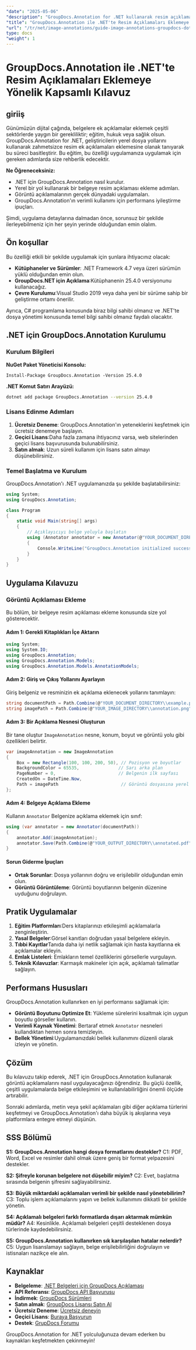 ```yaml
---
"date": "2025-05-06"
"description": "GroupDocs.Annotation for .NET kullanarak resim açıklamalarının nasıl ekleneceğini öğrenin. Eğitim, hukuk ve sağlık sektörlerindeki belgeleri geliştirin."
"title": "GroupDocs.Annotation ile .NET'te Resim Açıklamaları Eklemeye Yönelik Kapsamlı Kılavuz"
"url": "/tr/net/image-annotations/guide-image-annotations-groupdocs-dotnet/"
type: docs
"weight": 1
---
```


# GroupDocs.Annotation ile .NET'te Resim Açıklamaları Eklemeye Yönelik Kapsamlı Kılavuz

## giriiş

Günümüzün dijital çağında, belgelere ek açıklamalar eklemek çeşitli sektörlerde yaygın bir gerekliliktir; eğitim, hukuk veya sağlık olsun. GroupDocs.Annotation for .NET, geliştiricilerin yerel dosya yollarını kullanarak zahmetsizce resim ek açıklamaları eklemesine olanak tanıyarak bu süreci basitleştirir. Bu eğitim, bu özelliği uygulamanıza uygulamak için gereken adımlarda size rehberlik edecektir.

**Ne Öğreneceksiniz:**
- .NET için GroupDocs.Annotation nasıl kurulur.
- Yerel bir yol kullanarak bir belgeye resim açıklaması ekleme adımları.
- Görüntü açıklamalarının gerçek dünyadaki uygulamaları.
- GroupDocs.Annotation'ın verimli kullanımı için performans iyileştirme ipuçları.

Şimdi, uygulama detaylarına dalmadan önce, sorunsuz bir şekilde ilerleyebilmeniz için her şeyin yerinde olduğundan emin olalım.

## Ön koşullar

Bu özelliği etkili bir şekilde uygulamak için şunlara ihtiyacınız olacak:
- **Kütüphaneler ve Sürümler**: .NET Framework 4.7 veya üzeri sürümün yüklü olduğundan emin olun.
- **GroupDocs.NET için Açıklama**:Kütüphanenin 25.4.0 versiyonunu kullanacağız.
- **Çevre Kurulumu**:Visual Studio 2019 veya daha yeni bir sürüme sahip bir geliştirme ortamı önerilir.

Ayrıca, C# programlama konusunda biraz bilgi sahibi olmanız ve .NET'te dosya yönetimi konusunda temel bilgi sahibi olmanız faydalı olacaktır.

## .NET için GroupDocs.Annotation Kurulumu

### Kurulum Bilgileri

**NuGet Paket Yöneticisi Konsolu:**
```shell
Install-Package GroupDocs.Annotation -Version 25.4.0
```

**.NET Komut Satırı Arayüzü:**
```bash
dotnet add package GroupDocs.Annotation --version 25.4.0
```

### Lisans Edinme Adımları

1. **Ücretsiz Deneme**: GroupDocs.Annotation'ın yeteneklerini keşfetmek için ücretsiz denemeye başlayın.
2. **Geçici Lisans**:Daha fazla zamana ihtiyacınız varsa, web sitelerinden geçici lisans başvurusunda bulunabilirsiniz.
3. **Satın almak**: Uzun süreli kullanım için lisans satın almayı düşünebilirsiniz.

### Temel Başlatma ve Kurulum

GroupDocs.Annotation'ı .NET uygulamanızda şu şekilde başlatabilirsiniz:

```csharp
using System;
using GroupDocs.Annotation;

class Program
{
    static void Main(string[] args)
    {
        // Açıklayıcıyı belge yoluyla başlatın
        using (Annotator annotator = new Annotator(@"YOUR_DOCUMENT_DIRECTORY\\example.pdf"))
        {
            Console.WriteLine("GroupDocs.Annotation initialized successfully.");
        }
    }
}
```

## Uygulama Kılavuzu

### Görüntü Açıklaması Ekleme

Bu bölüm, bir belgeye resim açıklaması ekleme konusunda size yol gösterecektir.

#### Adım 1: Gerekli Kitaplıkları İçe Aktarın

```csharp
using System;
using System.IO;
using GroupDocs.Annotation;
using GroupDocs.Annotation.Models;
using GroupDocs.Annotation.Models.AnnotationModels;
```

#### Adım 2: Giriş ve Çıkış Yollarını Ayarlayın

Giriş belgeniz ve resminizin ek açıklama eklenecek yollarını tanımlayın:

```csharp
string documentPath = Path.Combine(@"YOUR_DOCUMENT_DIRECTORY\\example.pdf");
string imagePath = Path.Combine(@"YOUR_IMAGE_DIRECTORY\\annotation.png");
```

#### Adım 3: Bir Açıklama Nesnesi Oluşturun

Bir tane oluştur `ImageAnnotation` nesne, konum, boyut ve görüntü yolu gibi özellikleri belirtir.

```csharp
var imageAnnotation = new ImageAnnotation
{
    Box = new Rectangle(100, 100, 200, 50), // Pozisyon ve boyutlar
    BackgroundColor = 65535,               // Sarı arka plan
    PageNumber = 0,                        // Belgenin ilk sayfası
    CreatedOn = DateTime.Now,
    Path = imagePath                        // Görüntü dosyasına yerel yol
};
```

#### Adım 4: Belgeye Açıklama Ekleme

Kullanın `Annotator` Belgenize açıklama eklemek için sınıf:

```csharp
using (var annotator = new Annotator(documentPath))
{
    annotator.Add(imageAnnotation);
    annotator.Save(Path.Combine(@"YOUR_OUTPUT_DIRECTORY\\annotated.pdf"));
}
```

#### Sorun Giderme İpuçları
- **Ortak Sorunlar**: Dosya yollarının doğru ve erişilebilir olduğundan emin olun.
- **Görüntü Görüntüleme**: Görüntü boyutlarının belgenin düzenine uyduğunu doğrulayın.

## Pratik Uygulamalar

1. **Eğitim Platformları**:Ders kitaplarınızı etkileşimli açıklamalarla zenginleştirin.
2. **Yasal Belgeler**:Görsel kanıtları doğrudan yasal belgelere ekleyin.
3. **Tıbbi Kayıtlar**Tanıda daha iyi netlik sağlamak için hasta kayıtlarına ek açıklamalar ekleyin.
4. **Emlak Listeleri**: Emlakların temel özelliklerini görsellerle vurgulayın.
5. **Teknik Kılavuzlar**: Karmaşık makineler için açık, açıklamalı talimatlar sağlayın.

## Performans Hususları

GroupDocs.Annotation kullanırken en iyi performansı sağlamak için:
- **Görüntü Boyutunu Optimize Et**: Yükleme sürelerini kısaltmak için uygun boyutlu görseller kullanın.
- **Verimli Kaynak Yönetimi**: Bertaraf etmek `Annotator` nesneleri kullandıktan hemen sonra temizleyin.
- **Bellek Yönetimi**:Uygulamanızdaki bellek kullanımını düzenli olarak izleyin ve yönetin.

## Çözüm

Bu kılavuzu takip ederek, .NET için GroupDocs.Annotation kullanarak görüntü açıklamalarını nasıl uygulayacağınızı öğrendiniz. Bu güçlü özellik, çeşitli uygulamalarda belge etkileşimini ve kullanılabilirliğini önemli ölçüde artırabilir. 

Sonraki adımlarda, metin veya şekil açıklamaları gibi diğer açıklama türlerini keşfetmeyi ve GroupDocs.Annotation'ı daha büyük iş akışlarına veya platformlara entegre etmeyi düşünün.

## SSS Bölümü

**S1: GroupDocs.Annotation hangi dosya formatlarını destekler?**
C1: PDF, Word, Excel ve resimler dahil olmak üzere geniş bir format yelpazesini destekler.

**S2: Şifreyle korunan belgelere not düşebilir miyim?**
C2: Evet, başlatma sırasında belgenin şifresini sağlayabilirsiniz.

**S3: Büyük miktardaki açıklamaları verimli bir şekilde nasıl yönetebilirim?**
C3: Toplu işlem açıklamalarını yapın ve bellek kullanımını dikkatli bir şekilde yönetin.

**S4: Açıklamalı belgeleri farklı formatlarda dışarı aktarmak mümkün müdür?**
A4: Kesinlikle. Açıklamalı belgeleri çeşitli desteklenen dosya türlerinde kaydedebilirsiniz.

**S5: GroupDocs.Annotation kullanırken sık karşılaşılan hatalar nelerdir?**
C5: Uygun lisanslamayı sağlayın, belge erişilebilirliğini doğrulayın ve istisnaları nazikçe ele alın.

## Kaynaklar

- **Belgeleme**: [.NET Belgeleri için GroupDocs Açıklaması](https://docs.groupdocs.com/annotation/net/)
- **API Referansı**: [GroupDocs API Başvurusu](https://reference.groupdocs.com/annotation/net/)
- **İndirmek**: [GroupDocs Sürümleri](https://releases.groupdocs.com/annotation/net/)
- **Satın almak**: [GroupDocs Lisansı Satın Al](https://purchase.groupdocs.com/buy)
- **Ücretsiz Deneme**: [Ücretsiz deneyin](https://releases.groupdocs.com/annotation/net/)
- **Geçici Lisans**: [Buraya Başvurun](https://purchase.groupdocs.com/temporary-license/)
- **Destek**: [GrupDocs Forumu](https://forum.groupdocs.com/c/annotation/) 

GroupDocs.Annotation for .NET yolculuğunuza devam ederken bu kaynakları keşfetmekten çekinmeyin!